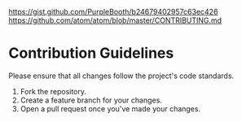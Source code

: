 https://gist.github.com/PurpleBooth/b24679402957c63ec426
https://github.com/atom/atom/blob/master/CONTRIBUTING.md

# Contribution Guidelines

Please ensure that all changes follow the project's code standards.
1. Fork the repository.
2. Create a feature branch for your changes.
3. Open a pull request once you've made your changes.
